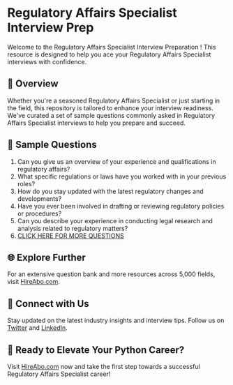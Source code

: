# Regulatory Affairs Specialist Interview Prep

Welcome to the Regulatory Affairs Specialist Interview Preparation ! This resource is designed to help you ace your Regulatory Affairs Specialist interviews with confidence.

## 🚀 Overview

Whether you're a seasoned Regulatory Affairs Specialist or just starting in the field, this repository is tailored to enhance your interview readiness. We've curated a set of sample questions commonly asked in Regulatory Affairs Specialist interviews to help you prepare and succeed.

## 📝 Sample Questions

1. Can you give us an overview of your experience and qualifications in regulatory affairs?
2. What specific regulations or laws have you worked with in your previous roles?
3. How do you stay updated with the latest regulatory changes and developments?
4. Have you ever been involved in drafting or reviewing regulatory policies or procedures?
5. Can you describe your experience in conducting legal research and analysis related to regulatory matters?
6. [CLICK HERE FOR MORE QUESTIONS](https://hireabo.com/job/9_2_28/Regulatory%20Affairs%20Specialist)

## 🌐 Explore Further

For an extensive question bank and more resources across 5,000 fields, visit [HireAbo.com](https://www.hireabo.com).

## 📱 Connect with Us

Stay updated on the latest industry insights and interview tips. Follow us on [Twitter](https://twitter.com/hireabo) and [LinkedIn](https://www.linkedin.com/in/hire-abo-3609972a8/).

## 🚀 Ready to Elevate Your Python Career?

Visit [HireAbo.com](https://www.hireabo.com) now and take the first step towards a successful Regulatory Affairs Specialist career!
